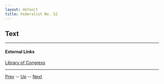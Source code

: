 ```yaml
---
layout: default
title: Federalist No. 52
---
```


## Text

---
#### External Links
[Library of Congress]()

---

[Prev](51.md) -- [Up](README.md) -- [Next](53.md)
